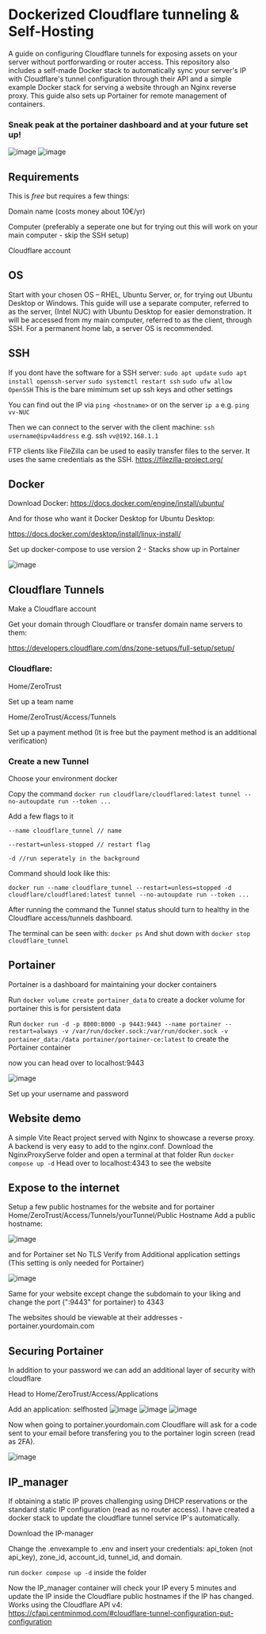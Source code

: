 # Dockerized Cloudflare tunneling & Self-Hosting
 A guide on configuring Cloudflare tunnels for exposing assets on your server without portforwarding or router access. This repository also includes a self-made Docker stack to automatically sync your server's IP with Cloudflare's tunnel 
 configuration through their API and a simple example Docker stack for serving a website through an Nginx reverse proxy. This guide also sets up Portainer for remote management of containers.

### Sneak peak at the portainer dashboard and at your future set up!
![image](https://github.com/V-vTK/Dockerized-Cloudflare-tunneling-and-self-hosting/assets/97534406/36b0e4d3-74a5-49ca-91b9-285791bd9529)
![image](https://github.com/V-vTK/Dockerized-Cloudflare-tunneling-and-self-hosting/assets/97534406/41693413-5705-47c6-951b-e0252bfed85d)


## Requirements
This is *free* but requires a few things:

Domain name (costs money about 10€/yr)

Computer (preferably a seperate one but for trying out this will work on your main computer - skip the SSH setup)

Cloudflare account


## OS
Start with your chosen OS – RHEL, Ubuntu Server, or, for trying out Ubuntu Desktop or Windows. This guide will use a separate computer, referred to as the server, (Intel NUC) with Ubuntu Desktop for easier demonstration. It will be accessed from my main computer, referred to as the client, through SSH. For a permanent home lab, a server OS is recommended.


## SSH
If you dont have the software for a SSH server:
```sudo apt update```
```sudo apt install openssh-server```
```sudo systemctl restart ssh```
```sudo ufw allow OpenSSH```
This is the bare mimimum set up ssh keys and other settings

You can find out the IP via ```ping <hostname>``` or on the server ```ip a```
e.g. ```ping vv-NUC```

Then we can connect to the server with the client machine:
```ssh username@ipv4address``` e.g. ssh ```vv@192.168.1.1```

FTP clients like FileZilla can be used to easily transfer files to the server. It uses the same credentials as the SSH.
https://filezilla-project.org/

## Docker
Download Docker:
https://docs.docker.com/engine/install/ubuntu/

And for those who want it Docker Desktop for Ubuntu Desktop:

https://docs.docker.com/desktop/install/linux-install/

Set up docker-compose to use version 2 - Stacks show up in Portainer

![image](https://github.com/V-vTK/Dockerized-Cloudflare-tunneling-and-self-hosting/assets/97534406/292590b6-f322-4926-98a9-520a8e762b84)

## Cloudflare Tunnels

Make a Cloudflare account

Get your domain through Cloudflare or transfer domain name servers to them:

https://developers.cloudflare.com/dns/zone-setups/full-setup/setup/

### Cloudflare:

Home/ZeroTrust

Set up a team name

Home/ZeroTrust/Access/Tunnels

Set up a payment method (It is free but the payment method is an additional verification)

### Create a new Tunnel

Choose your environment docker

Copy the command ```docker run cloudflare/cloudflared:latest tunnel --no-autoupdate run --token ...```

Add a few flags to it

```--name cloudflare_tunnel // name```

```--restart=unless-stopped // restart flag```

```-d //run seperately in the background```

Command should look like this:

```docker run --name cloudflare_tunnel --restart=unless=stopped -d cloudflare/cloudflared:latest tunnel --no-autoupdate run --token ...```

After running the command the Tunnel status should turn to healthy in the Cloudflare access/tunnels dashboard.

The terminal can be seen with:
```docker ps```
And shut down with
```docker stop cloudflare_tunnel```

## Portainer
Portainer is a dashboard for maintaining your docker containers

Run ```docker volume create portainer_data``` to create a docker volume for portainer this is for persistent data 

Run ```docker run -d -p 8000:8000 -p 9443:9443 --name portainer --restart=always -v /var/run/docker.sock:/var/run/docker.sock -v portainer_data:/data portainer/portainer-ce:latest``` to create the Portainer container

now you can head over to localhost:9443

![image](https://github.com/V-vTK/Dockerized-Cloudflare-tunneling-and-self-hosting/assets/97534406/8bfde4b8-06cc-4c4d-bd59-47aa340c8c10)

Set up your username and password

## Website demo
A simple Vite React project served with Nginx to showcase a reverse proxy. A backend is very easy to add to the nginx.conf.
Download the NginxProxyServe folder and open a terminal at that folder
Run ```docker compose up -d```
Head over to localhost:4343 to see the website

## Expose to the internet

Setup a few public hostnames for the website and for portainer
Home/ZeroTrust/Access/Tunnels/yourTunnel/Public Hostname
Add a public hostname:

![image](https://github.com/V-vTK/Dockerized-Cloudflare-tunneling-and-self-hosting/assets/97534406/b9682ff4-317b-4510-aed2-62009af9f1d6)

and for Portainer set No TLS Verify from Additional application settings (This setting is only needed for Portainer) 

![image](https://github.com/V-vTK/Dockerized-Cloudflare-tunneling-and-self-hosting/assets/97534406/6a4110d7-76f9-4b15-8439-9f8573be6356)

Same for your website except change the subdomain to your liking and change the port (":9443" for portainer) to 4343


The websites should be viewable at their addresses - portainer.yourdomain.com


## Securing Portainer
In addition to your password we can add an additional layer of security with cloudflare


Head to Home/ZeroTrust/Access/Applications

Add an application: selfhosted
![image](https://github.com/V-vTK/Dockerized-Cloudflare-tunneling-and-self-hosting/assets/97534406/c44aca06-6e7f-4118-98f1-8dc652d27335)
![image](https://github.com/V-vTK/Dockerized-Cloudflare-tunneling-and-self-hosting/assets/97534406/8f04eed2-09b2-45ab-be5a-747d9a5fc9b7)
![image](https://github.com/V-vTK/Dockerized-Cloudflare-tunneling-and-self-hosting/assets/97534406/e5bdfc70-ca11-43a8-bdaf-774708518d1e)

Now when going to portainer.yourdomain.com Cloudflare will ask for a code sent to your email before transfering you to the portainer login screen (read as 2FA).

![image](https://github.com/V-vTK/Dockerized-Cloudflare-tunneling-and-self-hosting/assets/97534406/d1804ab8-661e-455c-a0d5-69cefe640d76)


## IP_manager
If obtaining a static IP proves challenging using DHCP reservations or the standard static IP configuration (read as no router access). I have created a docker stack to update the cloudflare tunnel service IP's automatically.

Download the IP-manager

Change the .envexample to .env and insert your credentials: api_token (not api_key), zone_id, account_id, tunnel_id, and domain.

run ```docker compose up -d``` inside the folder

Now the IP_manager container will check your IP every 5 minutes and update the IP inside the Cloudflare public hostnames if the IP has changed.
Works using the Cloudflare API v4: https://cfapi.centminmod.com/#cloudflare-tunnel-configuration-put-configuration


